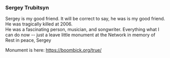 ### Sergey Trubitsyn

Sergey is my good friend. It will be correct to say, he was is my good friend. He was tragically killed at 2006.   
He was a fascinating person, musician, and songwriter. Everything what
I can do now -- just a leave little monument at the Network in memory of   
Rest in peace, Sergey

Monument is here: https://boombick.org/true/

